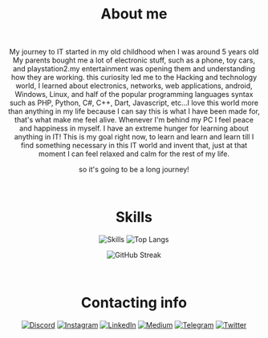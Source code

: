 

<h1 align="center">About me</h1>
<br>
<div align="center">
  
  My journey to IT started in my old childhood when I was around 5 years old My parents bought me a lot of electronic stuff, such as a phone, toy cars, and playstation2.my entertainment was opening them and understanding how they are working. this curiosity led me to the Hacking and technology world, I learned about electronics, networks, web applications, android, Windows, Linux, and half of the popular programming languages syntax such as PHP, Python, C#, C++, Dart, Javascript, etc...I love this world more than anything in my life because I can say this is what I have been made for, that's what make me feel alive. Whenever I'm behind my PC I feel peace and happiness in myself. I have an extreme hunger for learning about anything in IT! This is my goal right now, to learn and learn and learn till I find something necessary in this IT world and invent that, just at that moment I can feel relaxed and calm for the rest of my life.
  
  so it's going to be a long journey!

</div>

<br>

<h1 align="center">Skills</h1>
<div align="center">
  
  ![Skills](https://skillicons.dev/icons?i=py,html,js,rust,bash,vscode,php,markdown,vim,c,cpp,cs,docker,laravel,mysql,linux,dart,arduino,raspberrypi,flutter,django,git,replit,stackoverflow,selenium,wordpress,cloudflare,electron&theme=dark&perline=7)
  ![Top Langs](https://github-readme-stats.vercel.app/api/top-langs/?username=jexroid&layout=donut)

  ![GitHub Streak](https://streak-stats.demolab.com/?user=jexroid)
  
</div>
<br>

<h1 align="center">Contacting info</h1>
<div align="center">
  
  
[![Discord](https://img.shields.io/badge/Discord-blue?style=for-the-badge&logo=discord&logoColor=white)](https://discord.gg/58yRbQNSKK) [![Instagram](https://img.shields.io/badge/Instagram-red?style=for-the-badge&logo=Instagram&logoColor=white)](https://instagram.com/jexroid) [![LinkedIn](https://img.shields.io/badge/LinkedIn-blue?style=for-the-badge&logo=linkedin&logoColor=white)](https://linkedin.com/in/jexroid) [![Medium](https://img.shields.io/badge/Medium-black?style=for-the-badge&logo=medium&logoColor=white)](https://medium.com/@jexroid) [![Telegram](https://img.shields.io/badge/jexroid-blue?style=for-the-badge&logo=telegram)](https://t.me/jexroid) [![Twitter](https://img.shields.io/badge/Twitter-blue?style=for-the-badge&logo=twitter&logoColor=white)](https://twitter.com/jexroid)
  

  
<!-- ![lg](https://github-readme-stats.vercel.app/api?username=jexroid) --!>


</div>
